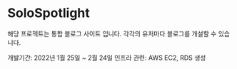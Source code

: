 # SoloSpotlight

해당 프로젝트는 통합 블로그 사이트 입니다. 각각의 유저마다 블로그를 개설할 수 있습니다.

개발기간: 2022년 1월 25일 ~ 2월 24일
인프라 관련: AWS EC2, RDS 생성
